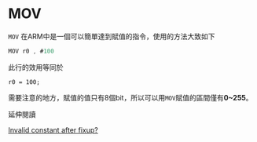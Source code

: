 # MOV

```MOV``` 在ARM中是一個可以簡單達到賦值的指令，使用的方法大致如下

```as
MOV r0 , #100
```

此行的效用等同於

```
r0 = 100;
```

需要注意的地方，賦值的值只有8個bit，所以可以用```MOV```賦值的區間僅有**0~255**。

延伸閱讀

[Invalid constant after fixup?](http://stackoverflow.com/questions/10261300/invalid-constant-after-fixup)